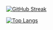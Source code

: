 [![GitHub Streak](http://github-readme-streak-stats.herokuapp.com?user=novakf&theme=transparent&hide_border=true&card_width=800)](https://git.io/streak-stats)

[![Top Langs](https://github-readme-stats.vercel.app/api/top-langs/?username=novakf&layout=compact&theme=transparent&hide_border=true&card_width=800)](https://github.com/anuraghazra/github-readme-stats)
